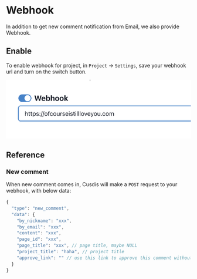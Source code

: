 # Webhook

In addition to get new comment notification from Email, we also provide Webhook. 

## Enable

To enable webhook for project, in `Project` -> `Settings`, save your webhook url and turn on the switch button.

![](../images/enable_webhook.png ':size=500')

## Reference

### New comment

When new comment comes in, Cusdis will make a `POST` request to your webhook, with below data:

```js
{
  "type": "new_comment",
  "data": {
    "by_nickname": "xxx",
    "by_email": "xxx",
    "content": "xxx",
    "page_id": "xxx",
    "page_title": "xxx", // page title, maybe NULL
    "project_title": "haha", // project title
    "approve_link": "" // use this link to approve this comment without login
  }
}
```
